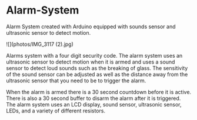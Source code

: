 # Alarm-System
Alarm System created with Arduino equipped with sounds sensor and ultrasonic sensor to detect motion. 

![](photos/IMG_3117 (2).jpg)

Alarms system with a four digit security code.  The alarm system uses an ultrasonic sensor to detect motion when it is armed and uses a sound sensor to detect loud sounds such as the breaking of glass.  The sensitivity of the sound sensor can be adjusted as well as the distance away from the ultrasonic sensor that you need to be to trigger the alarm.

When the alarm is armed there is a 30 second countdown before it is active.  There is also a 30 second buffer to disarm the alarm after it is triggered.  The alarm system uses an LCD display, sound sensor, ultrasonic sensor, LEDs, and a variety of different resistors.

